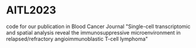 # AITL2023
code for our publication in Blood Cancer Journal
"Single-cell transcriptomic and spatial analysis reveal the immunosuppressive microenvironment in relapsed/refractory angioimmunoblastic T-cell lymphoma"








